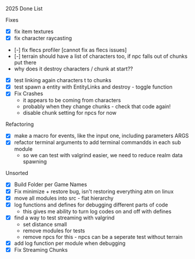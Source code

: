 2025 Done List

Fixes
- [x] fix item textures
- [x] fix character raycasting
- [-] fix flecs profiler [cannot fix as flecs issues]
- [-] terrain should have a list of characters too, if npc falls out of chunks put there
- why does it destroy characters / chunk at start??
- [x] test linking again characters t to chunks
- [x] test spawn a entity with EntityLinks and destroy - toggle function
- [x] Fix Crashes
    - it appears to be coming from characters
    - probably when they change chunks - check that code again!
    - disable chunk setting for npcs for now

Refactoring
- [x] make a macro for events, like the input one, including parameters ARGS
- [x] refactor terminal arguments to add terminal commandds in each sub module
    - so we can test with valgrind easier, we need to reduce realm data spawning

Unsorted
- [x] Build Folder per Game Names
- [x] Fix minimize + restore bug, isn't restoring everything atm on linux
- [x] move all modules into src - flat hierarchy
- [x] log functions and defines for debugging different parts of code
    - this gives me ability to turn log codes on and off with defines
- [x] find a way to test streaming with valgrind
    - set distance small
    - remove modules for tests
    - remove npcs for this - npcs can be a seperate test without terrain
- [x] add log function per module when debugging
- [x] Fix Streaming Chunks